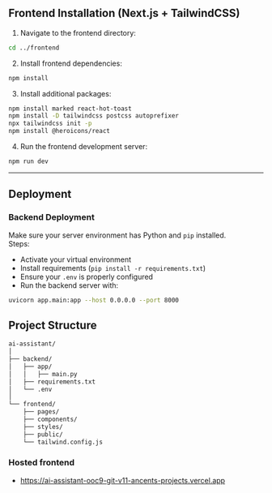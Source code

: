 ## Frontend Installation (Next.js + TailwindCSS)

1. Navigate to the frontend directory:

```bash
cd ../frontend
```

2. Install frontend dependencies:

```bash
npm install
```

3. Install additional packages:

```bash
npm install marked react-hot-toast
npm install -D tailwindcss postcss autoprefixer
npx tailwindcss init -p
npm install @heroicons/react
```

4. Run the frontend development server:

```bash
npm run dev
```

---

## Deployment

### Backend Deployment

Make sure your server environment has Python and `pip` installed.  
Steps:

- Activate your virtual environment
- Install requirements (`pip install -r requirements.txt`)
- Ensure your `.env` is properly configured
- Run the backend server with:

```bash
uvicorn app.main:app --host 0.0.0.0 --port 8000
```

## Project Structure

```bash
ai-assistant/
│
├── backend/
│   ├── app/
│   │   ├── main.py
│   ├── requirements.txt
│   └── .env
│
└── frontend/
    ├── pages/
    ├── components/
    ├── styles/
    ├── public/
    └── tailwind.config.js
```
### Hosted frontend
- https://ai-assistant-ooc9-git-v11-ancents-projects.vercel.app


